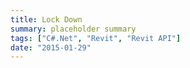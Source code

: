 ```yaml
---
title: Lock Down
summary: placeholder summary
tags: ["C#.Net", "Revit", "Revit API"]
date: "2015-01-29"
---
```

